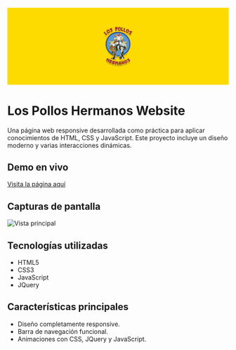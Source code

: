![](https://github.com/EmmaLCruz/los-pollos-hermanos-website/blob/main/img/pollos-hermanos-banner.jpg)
# Los Pollos Hermanos Website

Una página web responsive desarrollada como práctica para aplicar conocimientos de HTML, CSS y JavaScript. Este proyecto incluye un diseño moderno y varias interacciones dinámicas.

## Demo en vivo
[Visita la página aquí](https://emmalcruz.github.io/los-pollos-hermanos-website/)

## Capturas de pantalla
![Vista principal](ruta/a/imagen.png)

## Tecnologías utilizadas
- HTML5
- CSS3
- JavaScript
- JQuery

## Características principales
- Diseño completamente responsive.
- Barra de navegación funcional.
- Animaciones con CSS, JQuery y JavaScript.
